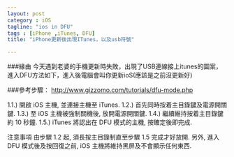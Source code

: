 ```yaml
---
layout: post
category : iOS 
tagline: "ios in DFU"
tags : [iPhone ,iTunes, DFU]
title: "iPhone更新後出現ITunes，以及usb符號"

---
```


###緣由
今天遇到老婆的手機更新時失敗，出現了USB連線接上itunes的圖案，進入DFU方法如下，進入後電腦會叫你更新ioS(應該是之前沒更新好)

###參考步驟：
http://www.gizzomo.com/tutorials/dfu-mode.php

1.1.) 開啟 iOS 主機, 並連接主機至 iTunes.
1.2.) 首先同時按着主目錄鍵及電源開關鍵.
1.3.) 至 iOS 主機被強制關機後, 放開電源開關鍵.
1.4.) 繼續維持按着主目錄鍵約 10 秒鐘.
1.5.) iTunes 將認出在 DFU 模式的主機, 按確定後即完成.

注意事項
由步驟 1.2 起, 須長按主目錄制直至步驟 1.5 完成才好放開. 另外, 進入 DFU 模式後及按回復之前, iOS 主機將維持黑屏及不會顯示任何東西.